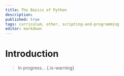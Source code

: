 ```yaml
---
title: The Basics of Python
description: 
published: true
tags: curriculum, other, scripting-and-programming
editor: markdown
---
```


# Introduction

>In progress...
{.is-warning}